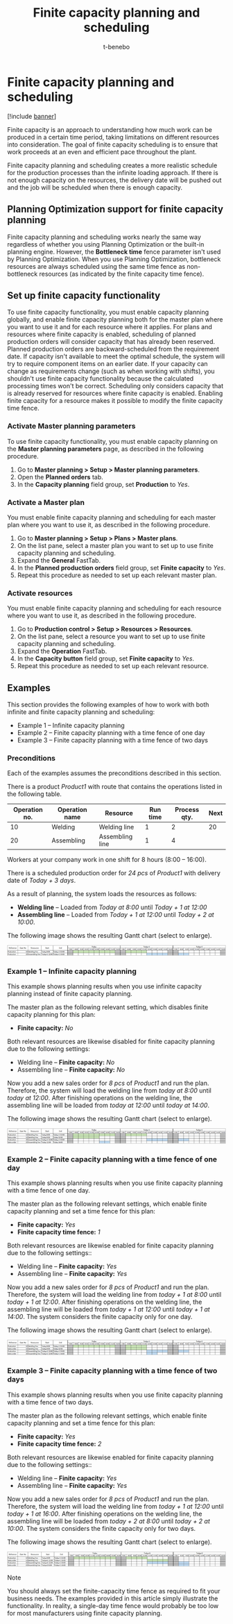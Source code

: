 ﻿---
title: Finite capacity planning and scheduling
description: Finite capacity planning and scheduling let you understand how much work can be produced in a certain time period, taking limitations on different resources into consideration
author: t-benebo
ms.date: 09/19/2022
ms.topic: article
ms.search.form: ReqParameters, ReqPlanSched, WrkCtrTable
audience: Application User
ms.reviewer: kamaybac
ms.search.region: Global
ms.author: benebotg
ms.search.validFrom: 2022-09-19
ms.dyn365.ops.version: 10.0.29
---

# Finite capacity planning and scheduling

[!include [banner](../includes/banner.md)]

Finite capacity is an approach to understanding how much work can be produced in a certain time period, taking limitations on different resources into consideration. The goal of finite capacity scheduling is to ensure that work proceeds at an even and efficient pace throughout the plant.

Finite capacity planning and scheduling creates a more realistic schedule for the production processes than the infinite loading approach. If there is not enough capacity on the resources, the delivery date will be pushed out and the job will be scheduled when there is enough capacity.

## Planning Optimization support for finite capacity planning

Finite capacity planning and scheduling works nearly the same way regardless of whether you using Planning Optimization or the built-in planning engine. However, the **Bottleneck time** fence parameter isn't used by Planning Optimization. When you use Planning Optimization, bottleneck resources are always scheduled using the same time fence as non-bottleneck resources (as indicated by the finite capacity time fence).

## Set up finite capacity functionality

To use finite capacity functionality, you must enable capacity planning globally, and enable finite capacity planning both for the master plan where you want to use it and for each resource where it applies. For plans and resources where finite capacity is enabled, scheduling of planned production orders will consider capacity that has already been reserved. Planned production orders are backward-scheduled from the requirement date. If capacity isn't available to meet the optimal schedule, the system will try to require component items on an earlier date. If your capacity can change as requirements change (such as when working with shifts), you shouldn't use finite capacity functionality because the calculated processing times won't be correct. Scheduling only considers capacity that is already reserved for resources where finite capacity is enabled. Enabling finite capacity for a resource makes it possible to modify the finite capacity time fence.

### Activate Master planning parameters

To use finite capacity functionality, you must enable capacity planning on the **Master planning parameters** page, as described in the following procedure.

1. Go to **Master planning > Setup > Master planning parameters**.
1. Open the **Planned orders** tab.
1. In the **Capacity planning** field group, set **Production** to *Yes*.

### Activate a Master plan

You must enable finite capacity planning and scheduling for each master plan where you want to use it, as described in the following procedure.

1. Go to **Master planning > Setup > Plans > Master plans**.
1. On the list pane, select a master plan you want to set up to use finite capacity planning and scheduling.
1. Expand the **General** FastTab.
1. In the **Planned production orders** field group, set **Finite capacity** to *Yes*.
1. Repeat this procedure as needed to set up each relevant master plan.

### Activate resources

You must enable finite capacity planning and scheduling for each resource where you want to use it, as described in the following procedure.

1. Go to **Production control > Setup > Resources > Resources**.
1. On the list pane, select a resource you want to set up to use finite capacity planning and scheduling.
1. Expand the **Operation** FastTab.
1. In the **Capacity button** field group, set **Finite capacity** to *Yes*.
1. Repeat this procedure as needed to set up each relevant resource.

## Examples

This section provides the following examples of how to work with both infinite and finite capacity planning and scheduling:

- Example 1 – Infinite capacity planning
- Example 2 – Finite capacity planning with a time fence of one day
- Example 3 – Finite capacity planning with a time fence of two days

### Preconditions

Each of the examples assumes the preconditions described in this section.

There is a product *Product1* with route that contains the operations listed in the following table.

| Operation no. | Operation name | Resource        | Run time | Process qty. | Next |
|---------------|----------------|-----------------|----------|--------------|------|
| 10            | Welding        | Welding line    | 1        | 2            | 20   |
| 20            | Assembling     | Assembling line | 1        | 4            |      |

Workers at your company work in one shift for 8 hours (8:00 – 16:00).

There is a scheduled production order for *24 pcs* of *Product1* with delivery date of *Today + 3 days*.

As a result of planning, the system loads the resources as follows:

- **Welding line** – Loaded from *Today at 8:00* until *Today + 1 at 12:00*
- **Assembling line** – Loaded from *Today + 1 at 12:00* until *Today + 2 at 10:00*.

The following image shows the resulting Gantt chart (select to enlarge).

[![Gantt chart showing preconditions.](media/finite-examples-conditions-small.png "Gantt chart showing preconditions")](media/finite-examples-conditions.png)

### Example 1 – Infinite capacity planning

This example shows planning results when you use infinite capacity planning instead of finite capacity planning.

The master plan as the following relevant setting, which disables finite capacity planning for this plan:

- **Finite capacity:** *No*

Both relevant resources are likewise disabled for finite capacity planning due to the following settings:

- Welding line  – **Finite capacity:** *No*
- Assembling line  – **Finite capacity:** *No*

Now you add a new sales order for *8 pcs* of *Product1* and run the plan. Therefore, the system will load the welding line from *today at 8:00* until *today at 12:00*. After finishing operations on the welding line, the assembling line will be loaded from *today at 12:00* until *today at 14:00*.

The following image shows the resulting Gantt chart (select to enlarge).

[![Gantt chart showing an infinite capacity planning example.](media/finite-examples-example1-small.png "Gantt chart showing an infinite capacity planning example")](media/finite-examples-example1.png)

### Example 2 – Finite capacity planning with a time fence of one day

This example shows planning results when you use finite capacity planning with a time fence of one day.

The master plan as the following relevant settings, which enable finite capacity planning and set a time fence for this plan:

- **Finite capacity:** *Yes*
- **Finite capacity time fence:** *1*

Both relevant resources are likewise enabled for finite capacity planning due to the following settings::

- Welding line  – **Finite capacity:** *Yes*
- Assembling line  – **Finite capacity:** *Yes*

Now you add a new sales order for *8 pcs* of *Product1* and run the plan. Therefore, the system will load the welding line from *today + 1 at 8:00* until *today + 1 at 12:00*. After finishing operations on the welding line, the assembling line will be loaded from *today + 1 at 12:00* until *today + 1 at 14:00*. The system considers the finite capacity only for one day.

The following image shows the resulting Gantt chart (select to enlarge).

[![Gantt chart showing finite capacity planning with a time fence of one day.](media/finite-examples-example2-small.png "Gantt chart showing finite capacity planning with a time fence of one day")](media/finite-examples-example2.png)

### Example 3 – Finite capacity planning with a time fence of two days

This example shows planning results when you use finite capacity planning with a time fence of two days.

The master plan as the following relevant settings, which enable finite capacity planning and set a time fence for this plan:

- **Finite capacity:** *Yes*
- **Finite capacity time fence:** *2*


Both relevant resources are likewise enabled for finite capacity planning due to the following settings::

- Welding line  – **Finite capacity:** *Yes*
- Assembling line  – **Finite capacity:** *Yes*

Now you add a new sales order for *8 pcs* of *Product1* and run the plan. Therefore, the system will load the welding line from *today + 1 at 12:00* until *today + 1 at 16:00*. After finishing operations on the welding line, the assembling line will be loaded from *today + 2 at 8:00* until *today + 2 at 10:00*. The system considers the finite capacity only for two days.

The following image shows the resulting Gantt chart (select to enlarge).

[![Gantt chart showing finite capacity planning with a time fence of two days.](media/finite-examples-example3-small.png "Gantt chart showing finite capacity planning with a time fence of two days")](media/finite-examples-example3.png)

> [!NOTE]
> You should always set the finite-capacity time fence as required to fit your business needs. The examples provided in this article simply illustrate the functionality. In reality, a single-day time fence would probably be too low for most manufacturers using finite capacity planning.
